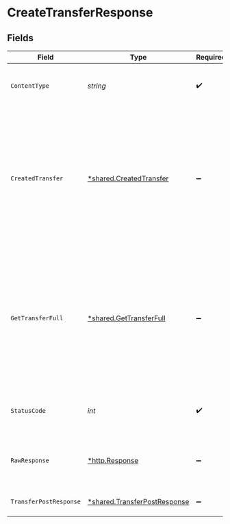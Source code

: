 # CreateTransferResponse


## Fields

| Field                                                                                                                                                               | Type                                                                                                                                                                | Required                                                                                                                                                            | Description                                                                                                                                                         |
| ------------------------------------------------------------------------------------------------------------------------------------------------------------------- | ------------------------------------------------------------------------------------------------------------------------------------------------------------------- | ------------------------------------------------------------------------------------------------------------------------------------------------------------------- | ------------------------------------------------------------------------------------------------------------------------------------------------------------------- |
| `ContentType`                                                                                                                                                       | *string*                                                                                                                                                            | :heavy_check_mark:                                                                                                                                                  | HTTP response content type for this operation                                                                                                                       |
| `CreatedTransfer`                                                                                                                                                   | [*shared.CreatedTransfer](../../../pkg/models/shared/createdtransfer.md)                                                                                            | :heavy_minus_sign:                                                                                                                                                  | A transfer was successfully created but an error occurred while generating the synchronous response. The asynchronous response object will be returned.             |
| `GetTransferFull`                                                                                                                                                   | [*shared.GetTransferFull](../../../pkg/models/shared/gettransferfull.md)                                                                                            | :heavy_minus_sign:                                                                                                                                                  | A transfer was successfully created but a timeout occurred while waiting for a synchronous response. Rail-specific details may be missing from the response object. |
| `StatusCode`                                                                                                                                                        | *int*                                                                                                                                                               | :heavy_check_mark:                                                                                                                                                  | HTTP response status code for this operation                                                                                                                        |
| `RawResponse`                                                                                                                                                       | [*http.Response](https://pkg.go.dev/net/http#Response)                                                                                                              | :heavy_minus_sign:                                                                                                                                                  | Raw HTTP response; suitable for custom response parsing                                                                                                             |
| `TransferPostResponse`                                                                                                                                              | [*shared.TransferPostResponse](../../../pkg/models/shared/transferpostresponse.md)                                                                                  | :heavy_minus_sign:                                                                                                                                                  | Successfully created a transfer                                                                                                                                     |